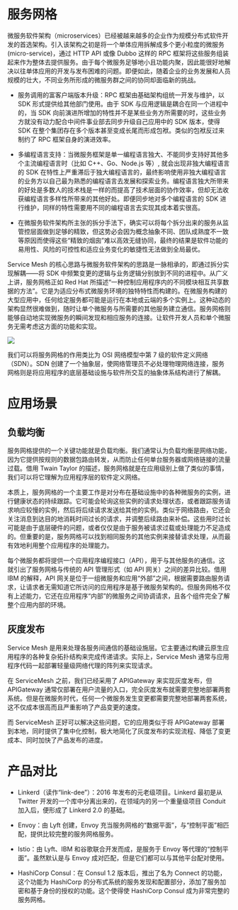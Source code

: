 # 服务网格

微服务软件架构（microservices）已经被越来越多的企业作为规模分布式软件开发的首选架构。引入该架构之初是将一个单体应用拆解成多个更小粒度的微服务 (micro-service)，通过 HTTP API 或像 Dubbo 这样的 RPC 框架将这些服务组装起来作为整体去提供服务。由于每个微服务足够地小且功能内聚，因此能很好地解决以往单体应用的开发与发布困难的问题。即便如此，随着企业的业务发展和人员规模的壮大，不同业务所形成的微服务群之间的协同却面临新的挑战。

- 服务调用的富客户端版本升级：RPC 框架由基础架构组统一开发与维护，以 SDK 形式提供给其他部门使用。由于 SDK 与应用逻辑是耦合在同一个进程中的，当 SDK 向前演进所增加的特性并不是某些业务方所需要的时，这些业务方就没有动力配合中间件事业部去同步升级自己应用中的 SDK 版本，使得 SDK 在整个集团存在多个版本甚至变成长尾而形成包袱。类似的包袱反过来制约了 RPC 框架自身的演进效率。

- 多编程语言支持：当微服务框架是单一编程语言独大、不能同步支持好其他多个主流编程语言时（比如 C++、Go、Node.js 等）, 就会出现非独大编程语言的 SDK 在特性上严重滞后于独大编程语言的，最终影响使用非独大编程语言的业务方以自己最为熟悉的编程语言去发展和探索业务。编程语言独大所带来的好处是多数人的技术栈是一样的而提高了技术层面的协作效率，但却无法收获编程语言多样性所带来的其他好处。即便同步地对多个编程语言的 SDK 进行维护，同样的特性需要用不同的编程语言去实现其成本着实很高。

- 在微服务软件架构所主张的拆分手法下，确实可以将每个拆分出来的服务从监管控层面做到足够的精致，但这势必会因为概念抽象不同、团队成熟度不一致等原因而使得这些“精致的烟囱”难以高效无缝协同，最终的结果是软件功能的易用性、风险的可控性和适应业务变化的敏捷性无法做到全局最优。

Service Mesh 的核心思路与微服务软件架构的思路是一脉相承的，即通过拆分实现解耦——将 SDK 中频繁变更的逻辑与业务逻辑分别放到不同的进程中。从广义上讲，服务网格正如 Red Hat 所描述“一种控制应用程序内的不同模块相互共享数据的方法”。它是为适应分布式微服务环境的独特特性而构建的。在微服务构建的大型应用中，任何给定服务都可能是运行在本地或云端的多个实例上。这种动态的架构显然很难做到，随时让单个微服务与所需要的其他服务建立通信。服务网格则能够自动地实现微服务的瞬间发现和相应服务的连接。让软件开发人员和单个微服务无需考虑这方面的功能和实现。

![](https://ww1.sinaimg.cn/large/007rAy9hgy1fz9rs2q0z4j30vi0mp10a.jpg)

我们可以将服务网格的作用类比为 OSI 网络模型中第 7 级的软件定义网络（SDN）。SDN 创建了一个抽象层，使网络管理员不必处理物理网络连接，服务网格则是将应用程序的底层基础设施与软件所交互的抽象体系结构进行了解耦。

# 应用场景

## 负载均衡

服务网格提供的一个关键功能就是负载均衡。我们通常认为负载均衡是网络功能，因为它提供按规则的数据包路由转发，从而防止任何单台服务器或网络链接的流量过载。借用 Twain Taylor 的描述，服务网格就是在应用级别上做了类似的事情，我们可以将它理解为应用程序层的软件定义网络。

本质上，服务网格的一个主要工作是对分布在基础设施中的各种微服务的实例，进行健康状态的持续跟踪。它可能会轮询这些实例的请求处理状态，或者跟踪服务请求响应较慢的实例，然后将后续请求发送给其他的实例。类似于网络路由，它还会关注消息到达目的地消耗时间过长的请求，并调整后续路由来补偿。这些用时过长可能是由于底层硬件的问题，或者仅仅是由于服务被请求过载或处理能力不足造成的。但重要的是，服务网格可以找到相同服务的其他实例来接替请求处理，从而最有效地利用整个应用程序的处理能力。

每个微服务都将提供一个应用程序编程接口（API），用于与其他服务的通信。这就引出了服务网格与传统的 API 管理形式（如 API 网关）之间的差异比较。借用 IBM 的解释，API 网关是位于一组微服务和应用“外部”之间，根据需要路由服务请求，让请求者无需知道它所访问的应用程序是基于微服务架构的。但服务网格不仅有上述能力，它还在应用程序“内部”的微服务之间协调请求，且各个组件完全了解整个应用内部的环境。

## 灰度发布

Service Mesh 是用来处理各服务间通信的基础设施层。它主要通过构建云原生应用程序的各种复杂拓扑结构来完成传递请求。实际上，Service Mesh 通常与应用程序代码一起部署轻量级网络代理的阵列来实现请求。

在 ServiceMesh 之前，我们已经采用了 APIGateway 来实现灰度发布，但 APIGateway 通常仅部署在用户流量的入口，完全灰度发布就需要完整地部署两套系统。但是在微服务时代，任何一个微服务发生变更都需要完整地部署两套系统，这不仅成本很高而且严重影响了产品变更的速度。

而 ServiceMesh 正好可以解决这些问题，它的应用类似于将 APIGateway 部署到本地，同时提供了集中化控制，极大地简化了灰度发布的实现流程、降低了变更成本、同时加快了产品发布的进度。

# 产品对比

- Linkerd（读作“link-dee”）：2016 年发布的元老级项目。Linkerd 最初是从 Twitter 开发的一个库中分离出来的，在领域内的另一个重量级项目 Conduit 加入后，便形成了 Linkerd 2.0 的基础。

- Envoy：由 Lyft 创建，Envoy 充当服务网格的“数据平面”，与“控制平面”相匹配，提供比较完整的服务网格服务。

- Istio：由 Lyft、IBM 和谷歌联合开发而成，是服务于 Envoy 等代理的“控制平面”。虽然默认是与 Envoy 成对匹配，但是它们都可以与其他平台配对使用。

- HashiCorp Consul：在 Consul 1.2 版本后，推出了名为 Connect 的功能，这个功能为 HashiCorp 的分布式系统的服务发现和配置部分，添加了服务加密和基于身份的授权的功能。这个使得使 HashiCorp Consul 成为非常完整的服务网格。
